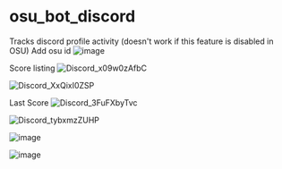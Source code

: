 # osu_bot_discord

Tracks discord profile activity (doesn't work if this feature is disabled in OSU)
Add osu id
![image](https://user-images.githubusercontent.com/70542011/154005106-15f2433b-20e0-4dd8-8e98-30321e0b73be.png)

Score listing
![Discord_x09w0zAfbC](https://user-images.githubusercontent.com/70542011/172470253-370a7440-0072-40d6-aa3c-e364130435e6.png)

![Discord_XxQixI0ZSP](https://user-images.githubusercontent.com/70542011/172470360-6eb52a77-0cd7-4c88-aa84-f84b157ea004.png)

Last Score
![Discord_3FuFXbyTvc](https://user-images.githubusercontent.com/70542011/172470498-7c6f8a1f-e7e0-41bb-ba39-80610e2b100a.png)

![Discord_tybxmzZUHP](https://user-images.githubusercontent.com/70542011/172470677-37407f74-af10-4295-86ca-6e3ed73bf95e.png)

![image](https://user-images.githubusercontent.com/70542011/158176095-9130ba33-14a1-49d4-9481-5d0c921fd405.png)

![image](https://user-images.githubusercontent.com/70542011/158175994-a2bef6c9-ad82-491b-9ab2-438f59886267.png)
